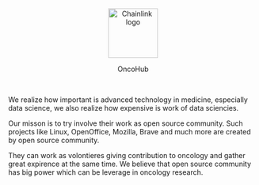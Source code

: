 <br/>
<p align="center">
<a href="https://oncohub.xyz" target="_blank">
<img src="https://user-images.githubusercontent.com/34304253/197536055-f76de58c-31e1-4cbf-a634-5e13b0722613.svg" width="100" alt="Chainlink logo">
</a>
</p>
<p align="center">
OncoHub
</p>
<br/>


We realize how important is advanced technology in medicine, especially data science, we also realize how expensive is work of data sciencies.

Our misson is to try involve their work as open source community. Such projects like Linux, OpenOffice, Mozilla, Brave and much more are created by open source community.

They can work as volontieres giving contribution to oncology and gather great expirence at the same time. We believe that open source community has big power which can be leverage in oncology research.
